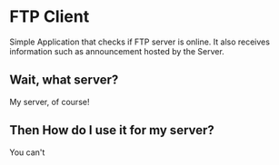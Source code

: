 FTP Client
==========

Simple Application that checks if FTP server is online. It also receives information such as announcement hosted by the Server.

Wait, what server?
------------------
My server, of course!

Then How do I use it for my server?
-----------------------------------
You can't
